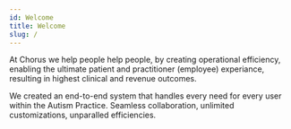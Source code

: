 ```yaml
---
id: Welcome
title: Welcome
slug: /
---
```


At Chorus we help people help people, by creating operational efficiency, enabling the ultimate patient and practitioner (employee) experiance, resulting in highest clinical and revenue outcomes. 

We created an end-to-end system that handles every need for every user within the Autism Practice. Seamless collaboration, unlimited customizations, unparalled efficiencies. 

